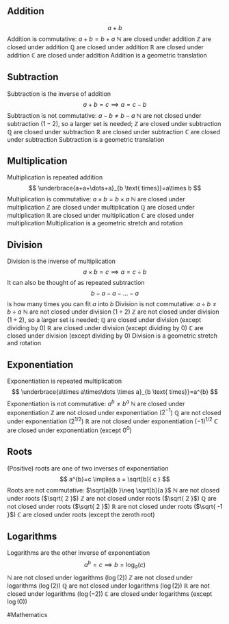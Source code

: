 ## Addition
$$
a+b
$$
Addition is commutative: $a+b=b+a$
$\mathbb{N}$ are closed under addition 
$\mathbb{Z}$ are closed under addition
$\mathbb{Q}$ are closed under addition
$\mathbb{R}$ are closed under addition
$\mathbb{C}$ are closed under addition
Addition is a geometric translation
## Subtraction
Subtraction is the inverse of addition
$$
a+b=c \implies a=c-b
$$
Subtraction is not commutative: $a-b \neq b-a$
$\mathbb{N}$ are not closed under subtraction $(1-2)$, so a larger set is needed; 
$\mathbb{Z}$ are closed under subtraction
$\mathbb{Q}$ are closed under subtraction
$\mathbb{R}$ are closed under subtraction
$\mathbb{C}$ are closed under subtraction
Subtraction is a geometric translation
## Multiplication
Multiplication is repeated addition
$$
\underbrace{a+a+\dots+a}_{b \text{ times}}=a\times b
$$
Multiplication is commutative: $a\times b=b\times a$
$\mathbb{N}$ are closed under multiplication
$\mathbb{Z}$ are closed under multiplication
$\mathbb{Q}$ are closed under multiplication
$\mathbb{R}$ are closed under multiplication
$\mathbb{C}$ are closed under multiplication
Multiplication is a geometric stretch and rotation
## Division
Division is the inverse of multiplication
$$
a\times b=c \implies a=c \div b
$$
It can also be thought of as repeated subtraction
$$
b-a-a-\dots-a
$$
is how many times you can fit $a$ into $b$
Division is not commutative: $a\div b\neq b\div a$
$\mathbb{N}$ are not closed under division ($1\div 2$)
$\mathbb{Z}$ are not closed under division ($1\div 2$), so a larger set is needed; 
$\mathbb{Q}$ are closed under division (except dividing by 0)
$\mathbb{R}$ are closed under division (except dividing by 0)
$\mathbb{C}$ are closed under division (except dividing by 0)
Division is a geometric stretch and rotation 
## Exponentiation
Exponentiation is repeated multiplication
$$
\underbrace{a\times a\times\dots \times a}_{b \text{ times}}=a^{b}
$$
Exponentiation is not commutative: $a^{b}\neq b^{a}$
$\mathbb{N}$ are closed under exponentiation
$\mathbb{Z}$ are not closed under exponentiation ($2^{-1}$)
$\mathbb{Q}$ are not closed under exponentiation ($2^{1/2}$)
$\mathbb{R}$ are not closed under exponentiation $(-1)^{1/2}$
$\mathbb{C}$ are closed under exponentiation (except $0^{0}$)
## Roots
(Positive) roots are one of two inverses of exponentiation
$$
a^{b}=c \implies a = \sqrt[b]{ c }
$$
Roots are not commutative: $\sqrt[a]{b  }\neq \sqrt[b]{a  }$
$\mathbb{N}$ are not closed under roots ($\sqrt{ 2 }$)
$\mathbb{Z}$ are not closed under roots ($\sqrt{ 2 }$)
$\mathbb{Q}$ are not closed under roots ($\sqrt{ 2 }$)
$\mathbb{R}$ are not closed under roots ($\sqrt{ -1 }$)
$\mathbb{C}$ are closed under roots (except the zeroth root)
## Logarithms
Logarithms are the other inverse of exponentiation
$$
a^{b}=c \implies b=\log_{a}(c)
$$
$\mathbb{N}$ are not closed under logarithms ($\log(2)$)
$\mathbb{Z}$ are not closed under logarithms ($\log(2)$)
$\mathbb{Q}$ are not closed under logarithms ($\log(2)$)
$\mathbb{R}$ are not closed under logarithms ($\log(-2)$)
$\mathbb{C}$ are closed under logarithms (except $\log(0)$)

#Mathematics